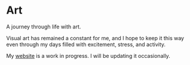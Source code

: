 # Art

A journey through life with art. 

Visual art has remained a constant for me, and I hope to keep it this way even through my days filled with excitement, stress, and activity.

My [website](https://annashao.netlify.app/) is a work in progress. I will be updating it occasionally.
